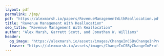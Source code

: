 ```yaml
---
layout: pdf
permalink: /jmp/
pdf: "https://alexmarsh.io/papers/RevenueManagementWithReallocation.pdf"
title: "Revenue Management With Reallocation"
seo_title: "Revenue Management With Reallocation"
author: "Alex Marsh, Garrett Scott, and Jonathan W. Williams"
header:
  og_image: "https://alexmarsh.io/assets/images/ChangeInCSByChangeInProfits.png"
  teaser: "https://alexmarsh.io/assets/images/ChangeInCSByChangeInProfits.png"
---
```

